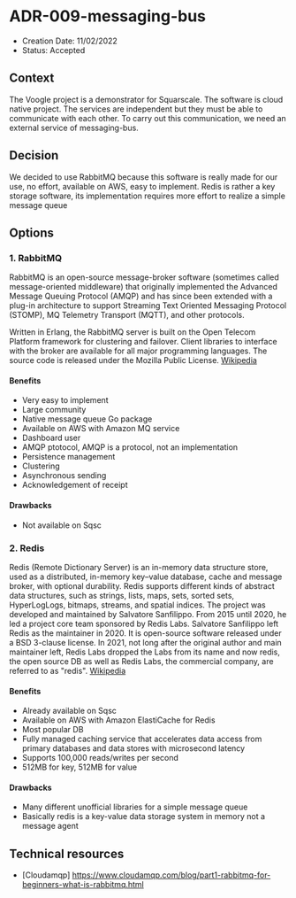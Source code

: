 # ADR-009-messaging-bus

- Creation Date: 11/02/2022
- Status: Accepted

## Context

The Voogle project is a demonstrator for Squarscale. The software is cloud native project. The services are independent but they must be able to communicate with each other. To carry out this communication, we need an external service of messaging-bus.

## Decision

We decided to use RabbitMQ because this software is really made for our use, no effort, available on AWS, easy to implement. Redis is rather a key storage software, its implementation requires more effort to realize a simple message queue

## Options

### 1. RabbitMQ

RabbitMQ is an open-source message-broker software (sometimes called message-oriented middleware) that originally implemented the Advanced Message Queuing Protocol (AMQP) and has since been extended with a plug-in architecture to support Streaming Text Oriented Messaging Protocol (STOMP), MQ Telemetry Transport (MQTT), and other protocols.

Written in Erlang, the RabbitMQ server is built on the Open Telecom Platform framework for clustering and failover. Client libraries to interface with the broker are available for all major programming languages. The source code is released under the Mozilla Public License.
[Wikipedia](https://en.wikipedia.org/wiki/RabbitMQ)

#### Benefits

- Very easy to implement
- Large community
- Native message queue Go package
- Available on AWS with Amazon MQ service
- Dashboard user
- AMQP ptotocol, AMQP is a protocol, not an implementation
- Persistence management
- Clustering
- Asynchronous sending
- Acknowledgement of receipt

#### Drawbacks

- Not available on Sqsc

### 2. Redis

Redis (Remote Dictionary Server) is an in-memory data structure store, used as a distributed, in-memory key–value database, cache and message broker, with optional durability. Redis supports different kinds of abstract data structures, such as strings, lists, maps, sets, sorted sets, HyperLogLogs, bitmaps, streams, and spatial indices. The project was developed and maintained by Salvatore Sanfilippo. From 2015 until 2020, he led a project core team sponsored by Redis Labs. Salvatore Sanfilippo left Redis as the maintainer in 2020. It is open-source software released under a BSD 3-clause license. In 2021, not long after the original author and main maintainer left, Redis Labs dropped the Labs from its name and now redis, the open source DB as well as Redis Labs, the commercial company, are referred to as "redis".
[Wikipedia](https://en.wikipedia.org/wiki/Redis)

#### Benefits

- Already available on Sqsc
- Available on AWS with Amazon ElastiCache for Redis
- Most popular DB
- Fully managed caching service that accelerates data access from primary databases and data stores with microsecond latency
- Supports 100,000 reads/writes per second
- 512MB for key, 512MB for value

#### Drawbacks

- Many different unofficial libraries for a simple message queue
- Basically redis is a key-value data storage system in memory not a message agent

## Technical resources

- [Cloudamqp] https://www.cloudamqp.com/blog/part1-rabbitmq-for-beginners-what-is-rabbitmq.html
